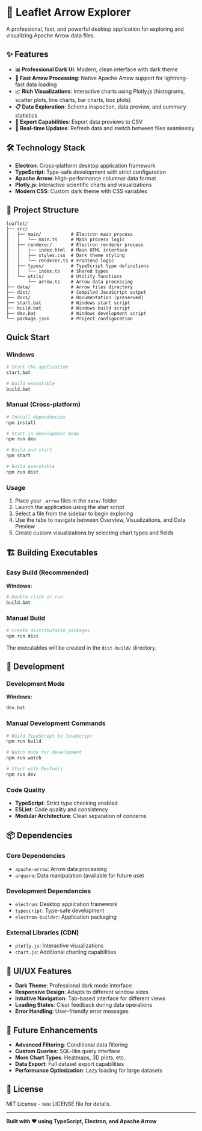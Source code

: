# 🌿 Leaflet Arrow Explorer

A professional, fast, and powerful desktop application for exploring and visualizing Apache Arrow data files.

## ✨ Features

- **📊 Professional Dark UI**: Modern, clean interface with dark theme
- **🚀 Fast Arrow Processing**: Native Apache Arrow support for lightning-fast data loading
- **📈 Rich Visualizations**: Interactive charts using Plotly.js (histograms, scatter plots, line charts, bar charts, box plots)
- **📋 Data Exploration**: Schema inspection, data preview, and summary statistics
- **💾 Export Capabilities**: Export data previews to CSV
- **🔄 Real-time Updates**: Refresh data and switch between files seamlessly

## 🛠️ Technology Stack

- **Electron**: Cross-platform desktop application framework
- **TypeScript**: Type-safe development with strict configuration
- **Apache Arrow**: High-performance columnar data format
- **Plotly.js**: Interactive scientific charts and visualizations
- **Modern CSS**: Custom dark theme with CSS variables

## 📁 Project Structure

```
leaflet/
├── src/
│   ├── main/           # Electron main process
│   │   └── main.ts     # Main process logic
│   ├── renderer/       # Electron renderer process
│   │   ├── index.html  # Main HTML interface
│   │   ├── styles.css  # Dark theme styling
│   │   └── renderer.ts # Frontend logic
│   ├── types/          # TypeScript type definitions
│   │   └── index.ts    # Shared types
│   └── utils/          # Utility functions
│       └── arrow.ts    # Arrow data processing
├── data/               # Arrow files directory
├── dist/               # Compiled JavaScript output
├── docs/               # Documentation (preserved)
├── start.bat           # Windows start script
├── build.bat           # Windows build script
├── dev.bat             # Windows development script
└── package.json        # Project configuration
```

## Quick Start

### Windows
```bash
# Start the application
start.bat

# Build executable
build.bat
```

### Manual (Cross-platform)
```bash
# Install dependencies
npm install

# Start in development mode
npm run dev

# Build and start
npm start

# Build executable
npm run dist
```

### Usage
1. Place your `.arrow` files in the `data/` folder
2. Launch the application using the start script
3. Select a file from the sidebar to begin exploring
4. Use the tabs to navigate between Overview, Visualizations, and Data Preview
5. Create custom visualizations by selecting chart types and fields

## 🏗️ Building Executables

### Easy Build (Recommended)

**Windows:**
```bash
# Double-click or run:
build.bat
```

### Manual Build
```bash
# Create distributable packages
npm run dist
```

The executables will be created in the `dist-build/` directory.

## 🔧 Development

### Development Mode
**Windows:**
```bash
dev.bat
```

### Manual Development Commands
```bash
# Build TypeScript to JavaScript
npm run build

# Watch mode for development
npm run watch

# Start with DevTools
npm run dev
```

### Code Quality
- **TypeScript**: Strict type checking enabled
- **ESLint**: Code quality and consistency
- **Modular Architecture**: Clean separation of concerns

## 📦 Dependencies

### Core Dependencies
- `apache-arrow`: Arrow data processing
- `arquero`: Data manipulation (available for future use)

### Development Dependencies
- `electron`: Desktop application framework
- `typescript`: Type-safe development
- `electron-builder`: Application packaging

### External Libraries (CDN)
- `plotly.js`: Interactive visualizations
- `chart.js`: Additional charting capabilities

## 🎨 UI/UX Features

- **Dark Theme**: Professional dark mode interface
- **Responsive Design**: Adapts to different window sizes
- **Intuitive Navigation**: Tab-based interface for different views
- **Loading States**: Clear feedback during data operations
- **Error Handling**: User-friendly error messages

## 🔮 Future Enhancements

- **Advanced Filtering**: Conditional data filtering
- **Custom Queries**: SQL-like query interface
- **More Chart Types**: Heatmaps, 3D plots, etc.
- **Data Export**: Full dataset export capabilities
- **Performance Optimization**: Lazy loading for large datasets

## 📄 License

MIT License - see LICENSE file for details.

---

**Built with ❤️ using TypeScript, Electron, and Apache Arrow** 